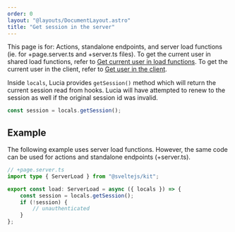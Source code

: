 ```yaml
---
order: 0
layout: "@layouts/DocumentLayout.astro"
title: "Get session in the server"
---
```


This page is for: Actions, standalone endpoints, and server load functions (ie. for +page.server.ts and +server.ts files). To get the current user in shared load functions, refer to [Get current user in load functions](/sveltekit/basics/get-user-in-shared-load-functions). To get the current user in the client, refer to [Get user in the client](/learn/basics/get-user-in-the-client).

Inside `locals`, Lucia provides `getSession()` method which will return the current session read from hooks. Lucia will have attempted to renew to the session as well if the original session id was invalid.

```ts
const session = locals.getSession();
```

## Example

The following example uses server load functions. However, the same code can be used for actions and standalone endpoints (+server.ts).

```ts
// +page.server.ts
import type { ServerLoad } from "@sveltejs/kit";

export const load: ServerLoad = async ({ locals }) => {
	const session = locals.getSession();
	if (!session) {
		// unauthenticated
	}
};
```
